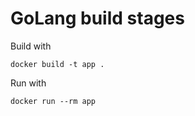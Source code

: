 # GoLang build stages

Build with
```
docker build -t app .
```

Run with
```
docker run --rm app
```